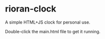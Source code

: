# rioran-clock
A simple HTML+JS clock for personal use.

Double-click the main.html file to get it running.
